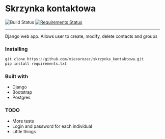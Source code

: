 # Skrzynka kontaktowa 
![Build Status](https://travis-ci.org/miesorozec/skrzynka_kontaktowa.svg?branch=master)
[![Requirements Status](https://requires.io/github/miesorozec/skrzynka_kontaktowa/requirements.svg?branch=master)](https://requires.io/github/miesorozec/skrzynka_kontaktowa/requirements/?branch=master)
___
Django web app. Allows user to create, modify, delete contacts and groups


### Installing
```python
git clone https://github.com/miesorozec/skrzynka_kontaktowa.git
pip install requirements.txt
```
### Built with
* Django
* Bootstrap
* Postgres
### TODO
* More tests
* Login and password for each individual
* Little things
